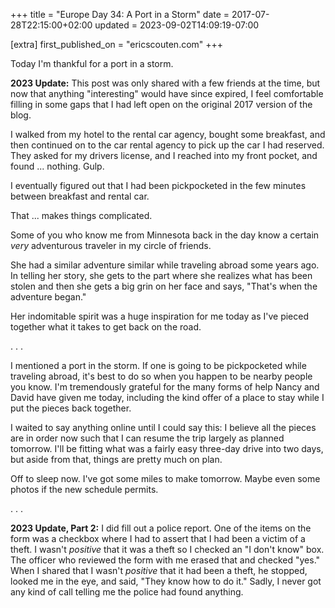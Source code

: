 +++
title = "Europe Day 34: A Port in a Storm"
date = 2017-07-28T22:15:00+02:00
updated = 2023-09-02T14:09:19-07:00

[extra]
first_published_on = "ericscouten.com"
+++

Today I'm thankful for a port in a storm.

<!-- more -->

**2023 Update:** This post was only shared with a few friends at the time, but now that anything "interesting" would have since expired, I feel comfortable filling in some gaps that I had left open on the original 2017 version of the blog.

I walked from my hotel to the rental car agency, bought some breakfast, and then continued on to the car rental agency to pick up the car I had reserved. They asked for my drivers license, and I reached into my front pocket, and found ... nothing. Gulp.

I eventually figured out that I had been pickpocketed in the few minutes between breakfast and rental car.

That ... makes things complicated.

Some of you who know me from Minnesota back in the day know a certain _very_ adventurous traveler in my circle of friends. 

She had a similar adventure similar while traveling abroad some years ago. In telling her story, she gets to the part where she realizes what has been stolen and then she gets a big grin on her face and says, "That's when the adventure began."

Her indomitable spirit was a huge inspiration for me today as I've pieced together what it takes to get back on the road.

. . .

I mentioned a port in the storm. If one is going to be pickpocketed while traveling abroad, it's best to do so when you happen to be nearby people you know. I'm tremendously grateful for the many forms of help Nancy and David have given me today, including the kind offer of a place to stay while I put the pieces back together.

I waited to say anything online until I could say this: I believe all the pieces are in order now such that I can resume the trip largely as planned tomorrow. I'll be fitting what was a fairly easy three-day drive into two days, but aside from that, things are pretty much on plan.

Off to sleep now. I've got some miles to make tomorrow. Maybe even some photos if the new schedule permits.

. . .

**2023 Update, Part 2:** I did fill out a police report. One of the items on the form was a checkbox where I had to assert that I had been a victim of a theft. I wasn't _positive_ that it was a theft so I checked an "I don't know" box. The officer who reviewed the form with me erased that and checked "yes." When I shared that I wasn't _positive_ that it had been a theft, he stopped, looked me in the eye, and said, "They know how to do it." Sadly, I never got any kind of call telling me the police had found anything.
